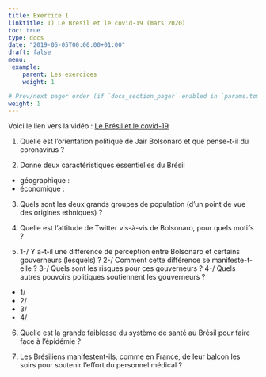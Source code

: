 ```yaml
---
title: Exercice 1
linktitle: 1) Le Brésil et le covid-19 (mars 2020)
toc: true
type: docs
date: "2019-05-05T00:00:00+01:00"
draft: false
menu:
 example:
    parent: Les exercices
    weight: 1

# Prev/next pager order (if `docs_section_pager` enabled in `params.toml`)
weight: 1
---
```


Voici le lien vers la vidéo : [Le Brésil et le covid-19](https://www.youtube.com/watch?v=3pI6ACXJWeU )

1) Quelle est l’orientation politique de Jair Bolsonaro et que pense-t-il du coronavirus ?

2) Donne deux caractéristiques essentielles du Brésil
  - géographique :
  - économique :

3) Quels sont les deux grands groupes de population (d’un point de vue des origines ethniques) ?

4) Quelle est l’attitude de Twitter vis-à-vis de Bolsonaro, pour quels motifs ? 

5) 1-/ Y a-t-il une différence de perception entre Bolsonaro et certains gouverneurs (lesquels) ? 2-/ Comment cette différence se manifeste-t-elle ? 3-/ Quels sont les risques pour ces gouverneurs ? 4-/ Quels autres pouvoirs politiques soutiennent les gouverneurs ? 
  - 1/
  - 2/
  - 3/ 
  - 4/

6) Quelle est la grande faiblesse du système de santé au Brésil pour faire face à l’épidémie ?

7) Les Brésiliens manifestent-ils, comme en France, de leur balcon les soirs pour soutenir l’effort du personnel médical ? 

